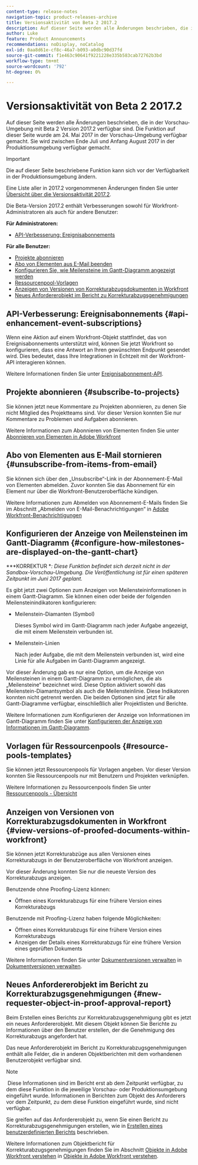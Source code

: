 ```yaml
---
content-type: release-notes
navigation-topic: product-releases-archive
title: Versionsaktivität von Beta 2 2017.2
description: Auf dieser Seite werden alle Änderungen beschrieben, die in der Vorschau-Umgebung mit Beta 2 Version 2017.2 verfügbar sind. Die Funktion auf dieser Seite wurde am 24. Mai 2017 in der Vorschau-Umgebung verfügbar gemacht. Sie wird zwischen Ende Juli und Anfang August 2017 in der Produktionsumgebung verfügbar gemacht.
author: Luke
feature: Product Announcements
recommendations: noDisplay, noCatalog
exl-id: 0aa8d61e-cf8c-46a7-b093-a0dbc90d37fd
source-git-commit: f1e463c90641f9221228e335b583cab72762b3bd
workflow-type: tm+mt
source-wordcount: '792'
ht-degree: 0%

---
```


# Versionsaktivität von Beta 2 2017.2

Auf dieser Seite werden alle Änderungen beschrieben, die in der Vorschau-Umgebung mit Beta 2 Version 2017.2 verfügbar sind. Die Funktion auf dieser Seite wurde am 24. Mai 2017 in der Vorschau-Umgebung verfügbar gemacht. Sie wird zwischen Ende Juli und Anfang August 2017 in der Produktionsumgebung verfügbar gemacht.

>[!IMPORTANT]
>
>Die auf dieser Seite beschriebene Funktion kann sich vor der Verfügbarkeit in der Produktionsumgebung ändern.

Eine Liste aller in 2017.2 vorgenommenen Änderungen finden Sie unter [Übersicht über die Versionsaktivität 2017.2](../../../../product-announcements/product-releases/quarterly-release-archive/2017.2-release-activity/2017-2-release-activity-overview.md).

Die Beta-Version 2017.2 enthält Verbesserungen sowohl für Workfront-Administratoren als auch für andere Benutzer:

**Für Administratoren:**

* [API-Verbesserung: Ereignisabonnements](#api-enhancement-event-subscriptions)

**Für alle Benutzer:**

* [Projekte abonnieren](#subscribe-to-projects)
* [Abo von Elementen aus E-Mail beenden](#unsubscribe-from-items-from-email)
* [Konfigurieren Sie, wie Meilensteine im Gantt-Diagramm angezeigt werden](#configure-how-milestones-are-displayed-on-the-gantt-chart)
* [Ressourcenpool-Vorlagen](#resource-pools-templates)
* [Anzeigen von Versionen von Korrekturabzugsdokumenten in Workfront](#view-versions-of-proofed-documents-within-workfront)
* [Neues Anfordererobjekt im Bericht zu Korrekturabzugsgenehmigungen](#new-requester-object-in-proof-approval-report)

## API-Verbesserung: Ereignisabonnements {#api-enhancement-event-subscriptions}

Wenn eine Aktion auf einem Workfront-Objekt stattfindet, das von Ereignisabonnements unterstützt wird, können Sie jetzt Workfront so konfigurieren, dass eine Antwort an Ihren gewünschten Endpunkt gesendet wird. Dies bedeutet, dass Ihre Integrationen in Echtzeit mit der Workfront-API interagieren können.

Weitere Informationen finden Sie unter [Ereignisabonnement-API](../../../../wf-api/general/event-subs-api.md). 

## Projekte abonnieren {#subscribe-to-projects}

Sie können jetzt neue Kommentare zu Projekten abonnieren, zu denen Sie nicht Mitglied des Projektteams sind. Vor dieser Version konnten Sie nur Kommentare zu Problemen und Aufgaben abonnieren.

Weitere Informationen zum Abonnieren von Elementen finden Sie unter [Abonnieren von Elementen in Adobe Workfront](../../../../workfront-basics/using-notifications/subscribe-to-items-in-workfront.md)

## Abo von Elementen aus E-Mail stornieren {#unsubscribe-from-items-from-email}

Sie können sich über den „Unsubscribe“-Link in der Abonnement-E-Mail von Elementen abmelden. Zuvor konnten Sie das Abonnement für ein Element nur über die Workfront-Benutzeroberfläche kündigen.

Weitere Informationen zum Abmelden von Abonnement-E-Mails finden Sie im Abschnitt „Abmelden von E-Mail-Benachrichtigungen“ in [Adobe Workfront-Benachrichtigungen](../../../../workfront-basics/using-notifications/wf-notifications.md) 

## Konfigurieren der Anzeige von Meilensteinen im Gantt-Diagramm {#configure-how-milestones-are-displayed-on-the-gantt-chart}

***KORREKTUR **: Diese Funktion befindet sich derzeit nicht in der Sandbox-Vorschau-Umgebung. Die Veröffentlichung ist für einen späteren Zeitpunkt im Juni 2017 geplant.*

Es gibt jetzt zwei Optionen zum Anzeigen von Meilensteininformationen in einem Gantt-Diagramm. Sie können einen oder beide der folgenden Meilensteinindikatoren konfigurieren:

* Meilenstein-Diamanten (Symbol)

  Dieses Symbol wird im Gantt-Diagramm nach jeder Aufgabe angezeigt, die mit einem Meilenstein verbunden ist.

* Meilenstein-Linien

  Nach jeder Aufgabe, die mit dem Meilenstein verbunden ist, wird eine Linie für alle Aufgaben im Gantt-Diagramm angezeigt.

Vor dieser Änderung gab es nur eine Option, um die Anzeige von Meilensteinen in einem Gantt-Diagramm zu ermöglichen, die als „Meilensteine“ bezeichnet wird. Diese Option aktiviert sowohl das Meilenstein-Diamantsymbol als auch die Meilensteinlinie. Diese Indikatoren konnten nicht getrennt werden. Die beiden Optionen sind jetzt für alle Gantt-Diagramme verfügbar, einschließlich aller Projektlisten und Berichte. 

Weitere Informationen zum Konfigurieren der Anzeige von Informationen im Gantt-Diagramm finden Sie unter [Konfigurieren der Anzeige von Informationen im Gantt-Diagramm](../../../../manage-work/gantt-chart/use-the-gantt-chart/configure-info-on-gantt-chart.md).

## Vorlagen für Ressourcenpools {#resource-pools-templates}

Sie können jetzt Ressourcenpools für Vorlagen angeben. Vor dieser Version konnten Sie Ressourcenpools nur mit Benutzern und Projekten verknüpfen.

Weitere Informationen zu Ressourcenpools finden Sie unter [Ressourcenpools - Übersicht](../../../../resource-mgmt/resource-planning/resource-pools/work-with-resource-pools.md)

## Anzeigen von Versionen von Korrekturabzugsdokumenten in Workfront {#view-versions-of-proofed-documents-within-workfront}

Sie können jetzt Korrekturabzüge aus allen Versionen eines Korrekturabzugs in der Benutzeroberfläche von Workfront anzeigen. 

Vor dieser Änderung konnten Sie nur die neueste Version des Korrekturabzugs anzeigen.

Benutzende ohne Proofing-Lizenz können:

* Öffnen eines Korrekturabzugs für eine frühere Version eines Korrekturabzugs

Benutzende mit Proofing-Lizenz haben folgende Möglichkeiten:

* Öffnen eines Korrekturabzugs für eine frühere Version eines Korrekturabzugs
* Anzeigen der Details eines Korrekturabzugs für eine frühere Version eines geprüften Dokuments

Weitere Informationen finden Sie unter [Dokumentversionen verwalten](../../../../documents/managing-documents/manage-document-versions.md) in [Dokumentversionen verwalten](../../../../documents/managing-documents/manage-document-versions.md).

## Neues Anfordererobjekt im Bericht zu Korrekturabzugsgenehmigungen {#new-requester-object-in-proof-approval-report}

Beim Erstellen eines Berichts zur Korrekturabzugsgenehmigung gibt es jetzt ein neues Anfordererobjekt. Mit diesem Objekt können Sie Berichte zu Informationen über den Benutzer erstellen, der die Genehmigung des Korrekturabzugs angefordert hat. 

Das neue Anfordererobjekt im Bericht zu Korrekturabzugsgenehmigungen enthält alle Felder, die in anderen Objektberichten mit dem vorhandenen Benutzerobjekt verfügbar sind.

>[!NOTE]
>
> Diese Informationen sind im Bericht erst ab dem Zeitpunkt verfügbar, zu dem diese Funktion in die jeweilige Vorschau- oder Produktionsumgebung eingeführt wurde. Informationen in Berichten zum Objekt des Anforderers vor dem Zeitpunkt, zu dem diese Funktion eingeführt wurde, sind nicht verfügbar.

Sie greifen auf das Anfordererobjekt zu, wenn Sie einen Bericht zu Korrekturabzugsgenehmigungen erstellen, wie in [Erstellen eines benutzerdefinierten Berichts](../../../../reports-and-dashboards/reports/creating-and-managing-reports/create-custom-report.md) beschrieben.

Weitere Informationen zum Objektbericht für Korrekturabzugsgenehmigungen finden Sie im Abschnitt [Objekte in Adobe Workfront verstehen](../../../../workfront-basics/navigate-workfront/workfront-navigation/understand-objects.md) in [Objekte in Adobe Workfront verstehen](../../../../workfront-basics/navigate-workfront/workfront-navigation/understand-objects.md).

